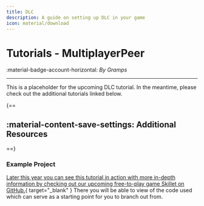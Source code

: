 ```yaml
---
title: DLC
description: A guide on setting up DLC in your game
icon: material/download
---
```


# Tutorials - MultiplayerPeer
:material-badge-account-horizontal: _By Gramps_

---

This is a placeholder for the upcoming DLC tutorial.  In the meantime, please check out the additional tutorials linked below.

{==
## :material-content-save-settings: Additional Resources
==}

### Example Project

[Later this year you can see this tutorial in action with more in-depth information by checking out our upcoming free-to-play game Skillet on GitHub.](https://github.com/GodotSteam/Skillet){ target="\_blank" } There you will be able to view of the code used which can serve as a starting point for you to branch out from.